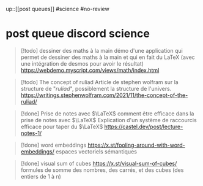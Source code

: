 up::[[post queues]]
#science #no-review 
# post queue discord science

> [!todo] dessiner des maths à la main
> démo d'une application qui permet de dessiner des maths à la main et qui en fait du LaTeX (avec une intégration de desmos pour avoir le résultat)
> https://webdemo.myscript.com/views/math/index.html


> [!todo] The concept of ruliad
> Article de stephen wolfram sur la structure de "_ruliad_", possiblement la structure de l'univers.
> https://writings.stephenwolfram.com/2021/11/the-concept-of-the-ruliad/

> [!done] Prise de notes avec $\LaTeX$
> comment être efficace dans la prise de notes avec $\LaTeX$
> Explication d'un système de raccourcis efficace pour taper du $\LaTeX$
> https://castel.dev/post/lecture-notes-1/

> [!done] word embeddings
> https://x.st/fooling-around-with-word-embeddings/
> espaces vectoriels sémantiques

> [!done] visual sum of cubes
> https://x.st/visual-sum-of-cubes/
> formules de somme des nombres, des carrés, et des cubes (des entiers de 1 à n)
